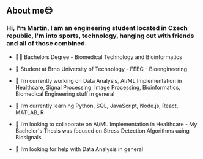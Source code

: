 ## About me😎

### Hi, I'm Martin, I am an engineering student located in Czech republic, I'm into sports, technology, hanging out with friends and all of those combined.

- 👨‍🎓 Bachelors Degree - Biomedical Technology and Bioinformatics


- 🏫 Student at Brno University of Technology - FEEC - Bioengineering


- 🔭 I’m currently working on Data Analysis, AI/ML Implementation in Healthcare, Signal Processing, Image Processing, Bioinformatics, Biomedical Engineering stuff in general


- 🌱 I’m currently learning Python, SQL, JavaScript, Node.js, React, MATLAB, R  


- 👯 I’m looking to collaborate on AI/ML Implementation in Healthcare - My Bachelor's Thesis was focused on Stress Detection Algorithms uaing Biosignals


- 🤔 I’m looking for help with Data Analysis in general

